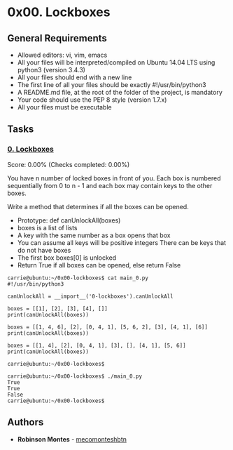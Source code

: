 # 0x00. Lockboxes

## General Requirements
*    Allowed editors: vi, vim, emacs
*    All your files will be interpreted/compiled on Ubuntu 14.04 LTS using python3 (version 3.4.3)
*    All your files should end with a new line
*    The first line of all your files should be exactly #!/usr/bin/python3
*    A README.md file, at the root of the folder of the project, is mandatory
*    Your code should use the PEP 8 style (version 1.7.x)
*    All your files must be executable

## Tasks

### [0. Lockboxes](./0-lockboxes.py)
Score: 0.00% (Checks completed: 0.00%)

You have n number of locked boxes in front of you. Each box is numbered sequentially from 0 to n - 1 and each box may contain keys to the other boxes.

Write a method that determines if all the boxes can be opened.

*    Prototype: def canUnlockAll(boxes)
*    boxes is a list of lists
*    A key with the same number as a box opens that box
*    You can assume all keys will be positive integers
        There can be keys that do not have boxes
*    The first box boxes[0] is unlocked
*    Return True if all boxes can be opened, else return False
```
carrie@ubuntu:~/0x00-lockboxes$ cat main_0.py
#!/usr/bin/python3

canUnlockAll = __import__('0-lockboxes').canUnlockAll

boxes = [[1], [2], [3], [4], []]
print(canUnlockAll(boxes))

boxes = [[1, 4, 6], [2], [0, 4, 1], [5, 6, 2], [3], [4, 1], [6]]
print(canUnlockAll(boxes))

boxes = [[1, 4], [2], [0, 4, 1], [3], [], [4, 1], [5, 6]]
print(canUnlockAll(boxes))

carrie@ubuntu:~/0x00-lockboxes$
```
```
carrie@ubuntu:~/0x00-lockboxes$ ./main_0.py
True
True
False
carrie@ubuntu:~/0x00-lockboxes$
```
## Authors

* **Robinson Montes** - [mecomonteshbtn](https://github.com/mecomontes)
